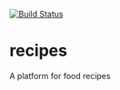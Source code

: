 [![Build Status](https://travis-ci.org/Oghenemaro/recipes.svg?branch=database_setup)](https://travis-ci.org/Oghenemaro/recipes)
# recipes
A platform for food recipes
